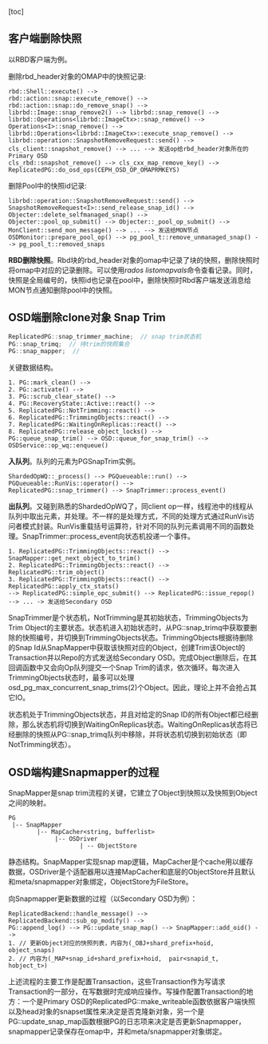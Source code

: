 [toc]

## 客户端删除快照

以RBD客户端为例。

删除rbd_header对象的OMAP中的快照记录: 
```
rbd::Shell::execute() --> 
rbd::action::snap::execute_remove() --> rbd::action::snap::do_remove_snap() -->
librbd::Image::snap_remove2() --> librbd::snap_remove() --> 
librbd::Operations<librbd::ImageCtx>::snap_remove() --> Operations<I>::snap_remove() -->
librbd::Operations<librbd::ImageCtx>::execute_snap_remove() --> 
librbd::operation::SnapshotRemoveRequest::send() -->
cls_client::snapshot_remove() --> ... --> 发送op给rbd_header对象所在的Primary OSD
cls_rbd::snapshot_remove() --> cls_cxx_map_remove_key() --> 
ReplicatedPG::do_osd_ops(CEPH_OSD_OP_OMAPRMKEYS)
```

删除Pool中的快照id记录: 
```
librbd::operation::SnapshotRemoveRequest::send() -->
SnapshotRemoveRequest<I>::send_release_snap_id() --> Objecter::delete_selfmanaged_snap() --> 
Objecter::pool_op_submit() --> Objecter::_pool_op_submit() --> 
MonClient::send_mon_message() --> ... --> 发送给MON节点
OSDMonitor::prepare_pool_op() --> pg_pool_t::remove_unmanaged_snap() --> pg_pool_t::removed_snaps
```
**RBD删除快照**。Rbd块的rbd_header对象的omap中记录了块的快照，删除快照时将omap中对应的记录删除。可以使用*rados listomapvals*命令查看记录。同时，快照是全局编号的，快照id也记录在pool中，删除快照时Rbd客户端发送消息给MON节点通知删除pool中的快照。

## OSD端删除clone对象 Snap Trim

``` C++
ReplicatedPG::snap_trimmer_machine;  // snap trim状态机
PG::snap_trimq;  // 待trim的快照集合
PG::snap_mapper;  // 
```
关键数据结构。

```
1. PG::mark_clean() --> 
2. PG::activate() --> 
3. PG::scrub_clear_state() -->
4. PG::RecoveryState::Active::react() --> 
5. ReplicatedPG::NotTrimming::react() -->
6. ReplicatedPG::TrimmingObjects::react() -->
7. ReplicatedPG::WaitingOnReplicas::react() -->
8. ReplicatedPG::release_object_locks() -->
PG::queue_snap_trim() --> OSD::queue_for_snap_trim() --> OSDService::op_wq::enqueue()
```
**入队列**。队列的元素为PGSnapTrim实例。

```
ShardedOpWQ::_process() --> PGQueueable::run() --> PGQueueable::RunVis::operator() --> 
ReplicatedPG::snap_trimmer() --> SnapTrimmer::process_event()
```
**出队列**。又碰到熟悉的ShardedOpWQ了，同client op一样，线程池中的线程从队列中取出元素，并处理。不一样的是处理方式，不同的处理方式通过RunVis访问者模式封装。RunVis重载括号运算符，针对不同的队列元素调用不同的函数处理。SnapTrimmer::process_event向状态机投递一个事件。

```
1. ReplicatedPG::TrimmingObjects::react() --> SnapMapper::get_next_object_to_trim()
2. ReplicatedPG::TrimmingObjects::react() --> ReplicatedPG::trim_object()
3. ReplicatedPG::TrimmingObjects::react() --> ReplicatedPG::apply_ctx_stats()
--> ReplicatedPG::simple_opc_submit() --> ReplicatedPG::issue_repop() --> ... -> 发送给Secondary OSD
```
SnapTrimmer是个状态机，NotTrimming是其初始状态，TrimmingObjects为Trim Object的主要状态。状态机进入初始状态时，从PG::snap_trimq中获取要删除的快照编号，并切换到TrimmingObjects状态。TrimmingObjects根据待删除的Snap Id从SnapMapper中获取该快照对应的Object，创建Trim该Object的Transaction并以Repo的方式发送给Secondary OSD。完成Object删除后，在其回调函数中又会向Op队列提交一个Snap Trim的请求，依次循环。每次进入TrimmingObjects状态时，最多可以处理osd_pg_max_concurrent_snap_trims(2)个Object。因此，理论上并不会抢占其它IO。

状态机处于TrimmingObjects状态，并且对给定的Snap ID的所有Object都已经删除，那么状态机将切换到WaitingOnReplicas状态。WaitingOnReplicas状态将已经删除的快照从PG::snap_trimq队列中移除，并将状态机切换到初始状态（即NotTrimming状态）。

## OSD端构建Snapmapper的过程

SnapMapper是snap trim流程的关键，它建立了Object到快照以及快照到Object之间的映射。
```
PG
 |-- SnapMapper
        |-- MapCacher<string, bufferlist>
             |-- OSDriver
                    | -- ObjectStore
```
静态结构。SnapMapper实现snap map逻辑，MapCacher是个cache用以缓存数据，OSDriver是个适配器用以连接MapCacher和底层的ObjectStore并且默认和meta/snapmapper对象绑定，ObjectStore为FileStore。

向Snapmapper更新数据的过程（以Secondary OSD为例）：
```
ReplicatedBackend::handle_message() --> ReplicatedBackend::sub_op_modify() --> 
PG::append_log() --> PG::update_snap_map() --> SnapMapper::add_oid() --> 
1. // 更新Object对应的快照列表，内容为(_OBJ+shard_prefix+hoid, object_snaps)
2. // 内容为(_MAP+snap_id+shard_prefix+hoid,  pair<snapid_t, hobject_t>)
```
上述流程的主要工作是配置Transaction，这些Transaction作为写请求Transaction的一部分，在写数据时完成响应操作。写操作配置Transaction的地方：一个是Primary OSD的ReplicatedPG::make_writeable函数依据客户端快照以及head对象的snapset属性来决定是否克隆新对象，另一个是PG::update_snap_map函数根据PG的日志项来决定是否更新Snapmapper，snapmapper记录保存在omap中，并和meta/snapmapper对象绑定。
